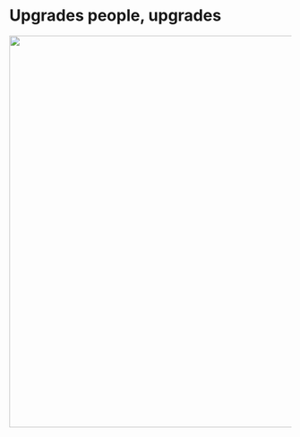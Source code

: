 # Upgrades people, upgrades

<img src="/design.svg" width=700px class="ml-20">

<!--
What about connecting it all together though? Well, Layer 3 connectivity comes from our existing Provider Edge infrastructure on Juniper MX series routers. The other side of the point-to-point connectivity goes over a pseudowire to our Label Edge Routers, which uses Ciena's 5000 series routing platform.
We are using Martini-style LDP pseudowires, so there is a targeted LDP session between the PE and LER to facilitate these connections.

We have been deploying the majority of our transit and L3VPN services this way for over a year now, with all LER provisioning handled by Ciena's Navigator Network Control Suite platform, and have been very impressed with the solution.

Across all of this, we can then connect devices from outside of the fabric to devices behind the fabric in a way that provides a high level of redundancy. We can then use this to deliver DC to DC connectivity, as well as internet circuits to our firewalls, which are clusters of Fortinet FortiGates.
-->
